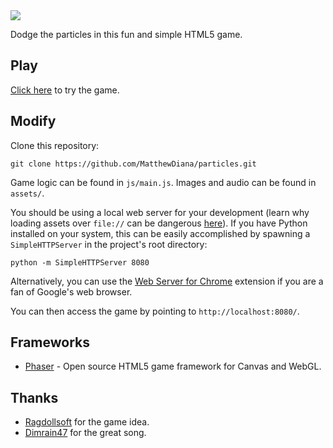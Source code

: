 <img src="http://www.matthewdiana.com/res/particles_logo.png">

Dodge the particles in this fun and simple HTML5 game.

## Play

<a href="http://www.matthewdiana.com/particles">Click here</a> to try the game.

## Modify

Clone this repository:

```
git clone https://github.com/MatthewDiana/particles.git
```

Game logic can be found in `js/main.js`. Images and audio can be found in `assets/`.

You should be using a local web server for your development (learn why loading assets over `file://` can be dangerous [here](https://blog.chromium.org/2008/12/security-in-depth-local-web-pages.html)). If you have Python installed on your system, this can be easily accomplished by spawning a `SimpleHTTPServer` in the project's root directory:

```
python -m SimpleHTTPServer 8080
```

Alternatively, you can use the [Web Server for Chrome](https://github.com/kzahel/web-server-chrome) extension if you are a fan of Google's web browser.

You can then access the game by pointing to `http://localhost:8080/`.

## Frameworks

* [Phaser](https://phaser.io/) - Open source HTML5 game framework for Canvas and WebGL.

## Thanks
* [Ragdollsoft](http://www.kongregate.com/accounts/Ragdollsoft) for the game idea.
* [Dimrain47](http://dimrain47.newgrounds.com/) for the great song.
